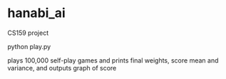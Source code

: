 # hanabi_ai
CS159 project

python play.py 


plays 100,000 self-play games and prints final weights, score mean and variance, and outputs graph of score
